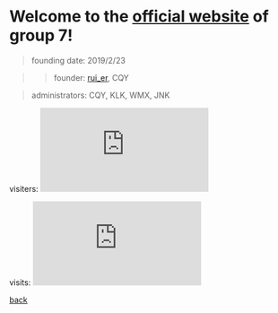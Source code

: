# Welcome to the [official website](https://ruiluogu.github.io/group/home) of group 7! 

> founding date: 2019/2/23

>> founder: [rui_er](https://www.luogu.org/space/show?uid=122461), CQY

> administrators: CQY, KLK, WMX, JNK

visiters: ![](http://cc.amazingcounters.com/counter.php?i=3230021&c=9690376)

visits: ![](http://cc.amazingcounters.com/counter.php?i=3230023&c=9690382)

[back](https://ruiluogu.github.io)

